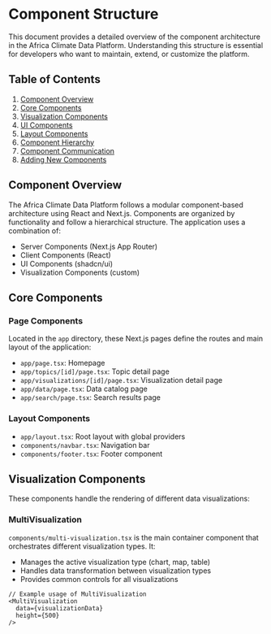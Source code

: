 # Component Structure

This document provides a detailed overview of the component architecture in the Africa Climate Data Platform. Understanding this structure is essential for developers who want to maintain, extend, or customize the platform.

## Table of Contents

1. [Component Overview](#component-overview)
2. [Core Components](#core-components)
3. [Visualization Components](#visualization-components)
4. [UI Components](#ui-components)
5. [Layout Components](#layout-components)
6. [Component Hierarchy](#component-hierarchy)
7. [Component Communication](#component-communication)
8. [Adding New Components](#adding-new-components)

## Component Overview

The Africa Climate Data Platform follows a modular component-based architecture using React and Next.js. Components are organized by functionality and follow a hierarchical structure. The application uses a combination of:

- Server Components (Next.js App Router)
- Client Components (React)
- UI Components (shadcn/ui)
- Visualization Components (custom)

## Core Components

### Page Components

Located in the `app` directory, these Next.js pages define the routes and main layout of the application:

- `app/page.tsx`: Homepage
- `app/topics/[id]/page.tsx`: Topic detail page
- `app/visualizations/[id]/page.tsx`: Visualization detail page
- `app/data/page.tsx`: Data catalog page
- `app/search/page.tsx`: Search results page

### Layout Components

- `app/layout.tsx`: Root layout with global providers
- `components/navbar.tsx`: Navigation bar
- `components/footer.tsx`: Footer component

## Visualization Components

These components handle the rendering of different data visualizations:

### MultiVisualization

`components/multi-visualization.tsx` is the main container component that orchestrates different visualization types. It:

- Manages the active visualization type (chart, map, table)
- Handles data transformation between visualization types
- Provides common controls for all visualizations

```tsx
// Example usage of MultiVisualization
<MultiVisualization 
  data={visualizationData} 
  height={500} 
/>
